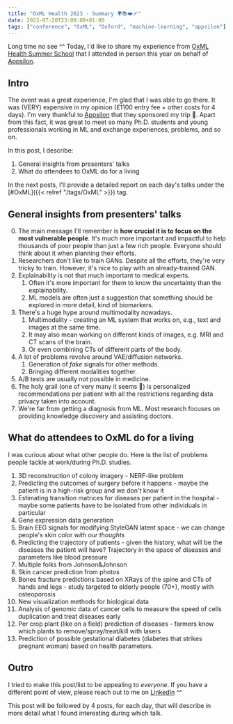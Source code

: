 ```yaml
---
title: "OxML Health 2023 - Summary 🌍📚❤️‍🩹"
date: 2023-07-20T23:00:00+01:00
tags: ["conference", "OxML", "Oxford", "machine-learning", "appsilon"]
---
```


Long time no see ^^
Today, I'd like to share my experience from [OxML Health Summer School](https://www.oxfordml.school/) that I attended in person this year on behalf of [Appsilon](https://appsilon.com/).

<!--more--> 

## Intro

The event was a great experience, I'm glad that I was able to go there.
It was (VERY) expensive in my opinion (£1100 entry fee + other costs for 4 days). I'm very thankful to [Appsilon](https://appsilon.com/) that they sponsored my trip 🙏.
Apart from this fact, it was great to meet so many Ph.D. students and young professionals working in ML and exchange experiences, problems, and so on.

In this post, I describe:
1. General insights from presenters' talks
2. What do attendees to OxML do for a living

In the next posts, I'll provide a detailed report on each day's talks under the [#OxML]({{< relref "/tags/OxML" >}}) tag.


## General insights from presenters' talks

0. The main message I'll remember is **how crucial it is to focus on the most vulnerable people**. It's much more important and impactful to help thousands of poor people than just a few rich people. Everyone should think about it when planning their efforts.
1. Researchers don't like to train GANs. Despite all the efforts, they're very tricky to train. However, it's nice to play with an already-trained GAN.
2. Explainability is not that much important to medical experts.
    1. Often it's more important for them to know the uncertainty than the explainability.
    2. ML models are often just a suggestion that something should be explored in more detail, kind of biomarkers.
3. There's a huge hype around multimodality nowadays.
    1. Multimodality - creating an ML system that works on, e.g., text and images at the same time.
    2. It may also mean working on different kinds of images, e.g. MRI and CT scans of the brain.
    3. Or even combining CTs of different parts of the body.
4. A lot of problems revolve around VAE/diffusion networks.
    1. Generation of _fake_ signals for other methods.
    2. Bringing different modalities together.
5. A/B tests are usually not possible in medicine.
6. The holy grail (one of very many it seems 🙈) is personalized recommendations per patient with all the restrictions regarding data privacy taken into account.
7. We're far from getting a diagnosis from ML. Most research focuses on providing knowledge discovery and assisting doctors. 

## What do attendees to OxML do for a living

I was curious about what other people do.
Here is the list of problems people tackle at work/during Ph.D. studies.

1. 3D reconstruction of colony imagery - NERF-like problem
2. Predicting the outcomes of surgery before it happens - maybe the patient is in a high-risk group and we don't know it
3. Estimating transition matrices for diseases per patient in the hospital - maybe some patients have to be isolated from other individuals in particular
4. Gene expression data generation
5. Brain EEG signals for modifying StyleGAN latent space - we can change people's skin color _with our thoughts_ 
6. Predicting the trajectory of patients - given the history, what will be the diseases the patient will have? Trajectory in the space of diseases and parameters like blood pressure
7. Multiple folks from Johnson&Johnson
8. Skin cancer prediction from photos
9. Bones fracture predictions based on XRays of the spine and CTs of hands and legs - study targeted to elderly people (70+), mostly with osteoporosis
10. New visualization methods for biological data
11. Analysis of genomic data of cancer cells to measure the speed of cells duplication and treat diseases early
12. Per crop plant (like on a field) prediction of diseases - farmers know which plants to remove/spray/treat/kill with lasers
13. Prediction of possible gestational diabetes (diabetes that strikes pregnant woman) based on health parameters.

## Outro

I tried to make this post/list to be appealing to _everyone_.
If you have a different point of view, please reach out to me on [LinkedIn](https://www.linkedin.com/in/piotr-pasza-storo%C5%BCenko/) ^^

This post will be followed by 4 posts, for each day, that will describe in more detail what I found interesting during which talk.

